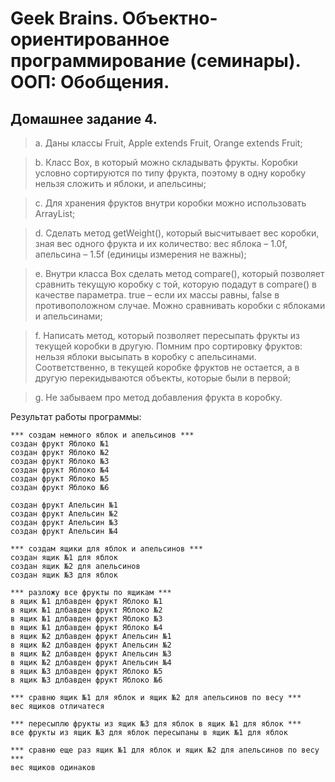 # Geek Brains. Объектно-ориентированное программирование (семинары). ООП: Обобщения.

## Домашнее задание 4.


>a. Даны классы Fruit, Apple extends Fruit, Orange extends Fruit;

>b. Класс Box, в который можно складывать фрукты. Коробки условно сортируются по типу фрукта,
поэтому в одну коробку нельзя сложить и яблоки, и апельсины;

>c. Для хранения фруктов внутри коробки можно использовать ArrayList;

>d. Сделать метод getWeight(), который высчитывает вес коробки, зная вес одного фрукта и их количество:
вес яблока – 1.0f, апельсина – 1.5f (единицы измерения не важны);

>e. Внутри класса Box сделать метод compare(), который позволяет сравнить текущую коробку с той, которую
подадут в compare() в качестве параметра. true – если их массы равны, false в противоположном случае.
Можно сравнивать коробки с яблоками и апельсинами;

>f. Написать метод, который позволяет пересыпать фрукты из текущей коробки в другую. Помним про сортировку фруктов: нельзя яблоки высыпать в коробку с апельсинами. Соответственно, в текущей коробке фруктов не остается, а в другую перекидываются объекты, которые были в первой;

>g. Не забываем про метод добавления фрукта в коробку.

Результат работы программы:

```
*** создам немного яблок и апельсинов ***
создан фрукт Яблоко №1
создан фрукт Яблоко №2
создан фрукт Яблоко №3
создан фрукт Яблоко №4
создан фрукт Яблоко №5
создан фрукт Яблоко №6

создан фрукт Апельсин №1
создан фрукт Апельсин №2
создан фрукт Апельсин №3
создан фрукт Апельсин №4

*** создам ящики для яблок и апельсинов ***
создан ящик №1 для яблок
создан ящик №2 для апельсинов
создан ящик №3 для яблок

*** разложу все фрукты по ящикам ***
в ящик №1 длбавден фрукт Яблоко №1
в ящик №1 длбавден фрукт Яблоко №2
в ящик №1 длбавден фрукт Яблоко №3
в ящик №1 длбавден фрукт Яблоко №4
в ящик №2 длбавден фрукт Апельсин №1
в ящик №2 длбавден фрукт Апельсин №2
в ящик №2 длбавден фрукт Апельсин №3
в ящик №2 длбавден фрукт Апельсин №4
в ящик №3 длбавден фрукт Яблоко №5
в ящик №3 длбавден фрукт Яблоко №6

*** сравню ящик №1 для яблок и ящик №2 для апельсинов по весу ***
вес ящиков отличатеся

*** пересыплю фрукты из ящик №3 для яблок в ящик №1 для яблок ***
все фрукты из ящик №3 для яблок пересыпаны в ящик №1 для яблок

*** сравню еще раз ящик №1 для яблок и ящик №2 для апельсинов по весу ***
вес ящиков одинаков
```
